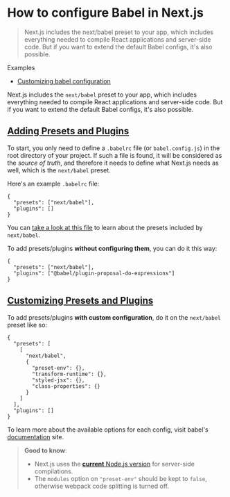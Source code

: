 # How to configure Babel in Next.js

> Next.js includes the next/babel preset to your app, which includes everything needed to compile React applications and server-side code. But if you want to extend the default Babel configs, it's also possible.



Examples

*   [Customizing babel configuration](https://github.com/vercel/next.js/tree/canary/examples/with-custom-babel-config)

Next.js includes the `next/babel` preset to your app, which includes everything needed to compile React applications and server-side code. But if you want to extend the default Babel configs, it's also possible.

## [Adding Presets and Plugins](#adding-presets-and-plugins)

To start, you only need to define a `.babelrc` file (or `babel.config.js`) in the root directory of your project. If such a file is found, it will be considered as the _source of truth_, and therefore it needs to define what Next.js needs as well, which is the `next/babel` preset.

Here's an example `.babelrc` file:

    {
      "presets": ["next/babel"],
      "plugins": []
    }

You can [take a look at this file](https://github.com/vercel/next.js/blob/canary/packages/next/src/build/babel/preset.ts) to learn about the presets included by `next/babel`.

To add presets/plugins **without configuring them**, you can do it this way:

    {
      "presets": ["next/babel"],
      "plugins": ["@babel/plugin-proposal-do-expressions"]
    }

## [Customizing Presets and Plugins](#customizing-presets-and-plugins)

To add presets/plugins **with custom configuration**, do it on the `next/babel` preset like so:

    {
      "presets": [
        [
          "next/babel",
          {
            "preset-env": {},
            "transform-runtime": {},
            "styled-jsx": {},
            "class-properties": {}
          }
        ]
      ],
      "plugins": []
    }

To learn more about the available options for each config, visit babel's [documentation](https://babeljs.io/docs/) site.

> **Good to know**:
> 
> *   Next.js uses the [**current** Node.js version](https://github.com/nodejs/release#release-schedule) for server-side compilations.
> *   The `modules` option on `"preset-env"` should be kept to `false`, otherwise webpack code splitting is turned off.
